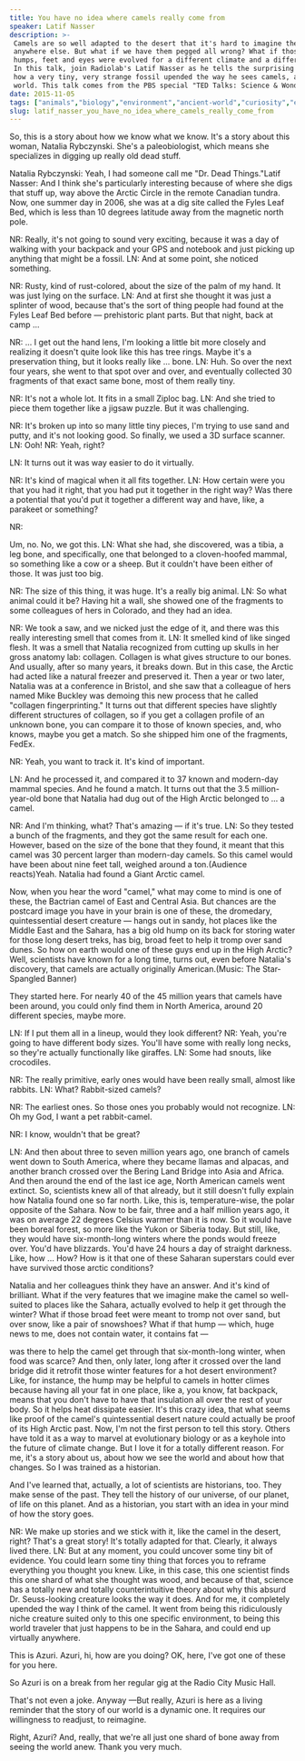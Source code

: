 ```yaml
---
title: You have no idea where camels really come from
speaker: Latif Nasser
description: >-
 Camels are so well adapted to the desert that it's hard to imagine them living
 anywhere else. But what if we have them pegged all wrong? What if those big
 humps, feet and eyes were evolved for a different climate and a different time?
 In this talk, join Radiolab's Latif Nasser as he tells the surprising story of
 how a very tiny, very strange fossil upended the way he sees camels, and the
 world. This talk comes from the PBS special "TED Talks: Science & Wonder."
date: 2015-11-05
tags: ["animals","biology","environment","ancient-world","curiosity","evolution","history","life","paleontology","nature","science","ecology"]
slug: latif_nasser_you_have_no_idea_where_camels_really_come_from
---
```


So, this is a story about how we know what we know. It's a story about this woman, Natalia
Rybczynski. She's a paleobiologist, which means she specializes in digging up really old
dead stuff.

Natalia Rybczynski: Yeah, I had someone call me "Dr. Dead Things."Latif Nasser: And I
think she's particularly interesting because of where she digs that stuff up, way above
the Arctic Circle in the remote Canadian tundra. Now, one summer day in 2006, she was at a
dig site called the Fyles Leaf Bed, which is less than 10 degrees latitude away from the
magnetic north pole.

NR: Really, it's not going to sound very exciting, because it was a day of walking with
your backpack and your GPS and notebook and just picking up anything that might be a
fossil. LN: And at some point, she noticed something.

NR: Rusty, kind of rust-colored, about the size of the palm of my hand. It was just lying
on the surface. LN: And at first she thought it was just a splinter of wood, because that's
the sort of thing people had found at the Fyles Leaf Bed before — prehistoric plant parts.
But that night, back at camp ...

NR: ... I get out the hand lens, I'm looking a little bit more closely and realizing it
doesn't quite look like this has tree rings. Maybe it's a preservation thing, but it looks
really like ... bone. LN: Huh. So over the next four years, she went to that spot over and
over, and eventually collected 30 fragments of that exact same bone, most of them really
tiny.

NR: It's not a whole lot. It fits in a small Ziploc bag. LN: And she tried to piece them
together like a jigsaw puzzle. But it was challenging.

NR: It's broken up into so many little tiny pieces, I'm trying to use sand and putty, and
it's not looking good. So finally, we used a 3D surface scanner. LN: Ooh! NR: Yeah,
right?

LN: It turns out it was way easier to do it virtually.

NR: It's kind of magical when it all fits together. LN: How certain were you that you had
it right, that you had put it together in the right way? Was there a potential that you'd
put it together a different way and have, like, a parakeet or something?

NR: 

Um, no. No, we got this. LN: What she had, she discovered, was a tibia, a leg bone, and
specifically, one that belonged to a cloven-hoofed mammal, so something like a cow or a
sheep. But it couldn't have been either of those. It was just too big.

NR: The size of this thing, it was huge. It's a really big animal. LN: So what animal could
it be? Having hit a wall, she showed one of the fragments to some colleagues of hers in
Colorado, and they had an idea.

NR: We took a saw, and we nicked just the edge of it, and there was this really
interesting smell that comes from it. LN: It smelled kind of like singed flesh. It was a
smell that Natalia recognized from cutting up skulls in her gross anatomy lab: collagen.
Collagen is what gives structure to our bones. And usually, after so many years, it breaks
down. But in this case, the Arctic had acted like a natural freezer and preserved it. Then
a year or two later, Natalia was at a conference in Bristol, and she saw that a colleague
of hers named Mike Buckley was demoing this new process that he called "collagen
fingerprinting." It turns out that different species have slightly different structures of
collagen, so if you get a collagen profile of an unknown bone, you can compare it to those
of known species, and, who knows, maybe you get a match. So she shipped him one of the
fragments, FedEx.

NR: Yeah, you want to track it. It's kind of important.

LN: And he processed it, and compared it to 37 known and modern-day mammal species. And he
found a match. It turns out that the 3.5 million-year-old bone that Natalia had dug out of
the High Arctic belonged to ... a camel.

NR: And I'm thinking, what? That's amazing — if it's true. LN: So they tested a bunch of
the fragments, and they got the same result for each one. However, based on the size of
the bone that they found, it meant that this camel was 30 percent larger than modern-day
camels. So this camel would have been about nine feet tall, weighed around a ton.(Audience
reacts)Yeah. Natalia had found a Giant Arctic camel.

Now, when you hear the word "camel," what may come to mind is one of these, the Bactrian
camel of East and Central Asia. But chances are the postcard image you have in your brain
is one of these, the dromedary, quintessential desert creature — hangs out in sandy, hot
places like the Middle East and the Sahara, has a big old hump on its back for storing
water for those long desert treks, has big, broad feet to help it tromp over sand dunes.
So how on earth would one of these guys end up in the High Arctic? Well, scientists have
known for a long time, turns out, even before Natalia's discovery, that camels are
actually originally American.(Music: The Star-Spangled Banner)

They started here. For nearly 40 of the 45 million years that camels have been around, you
could only find them in North America, around 20 different species, maybe
more.

LN: If I put them all in a lineup, would they look different? NR: Yeah, you're going to
have different body sizes. You'll have some with really long necks, so they're actually
functionally like giraffes. LN: Some had snouts, like crocodiles.

NR: The really primitive, early ones would have been really small, almost like rabbits. LN:
What? Rabbit-sized camels?

NR: The earliest ones. So those ones you probably would not recognize. LN: Oh my God, I
want a pet rabbit-camel.

NR: I know, wouldn't that be great?

LN: And then about three to seven million years ago, one branch of camels went down to
South America, where they became llamas and alpacas, and another branch crossed over the
Bering Land Bridge into Asia and Africa. And then around the end of the last ice age,
North American camels went extinct. So, scientists knew all of that already, but it still
doesn't fully explain how Natalia found one so far north. Like, this is, temperature-wise,
the polar opposite of the Sahara. Now to be fair, three and a half million years ago, it
was on average 22 degrees Celsius warmer than it is now. So it would have been boreal
forest, so more like the Yukon or Siberia today. But still, like, they would have
six-month-long winters where the ponds would freeze over. You'd have blizzards. You'd have
24 hours a day of straight darkness. Like, how ... How? How is it that one of these
Saharan superstars could ever have survived those arctic conditions?

Natalia and her colleagues think they have an answer. And it's kind of brilliant. What if
the very features that we imagine make the camel so well-suited to places like the Sahara,
actually evolved to help it get through the winter? What if those broad feet were meant to
tromp not over sand, but over snow, like a pair of snowshoes? What if that hump — which,
huge news to me, does not contain water, it contains fat —

was there to help the camel get through that six-month-long winter, when food was scarce?
And then, only later, long after it crossed over the land bridge did it retrofit those
winter features for a hot desert environment? Like, for instance, the hump may be helpful
to camels in hotter climes because having all your fat in one place, like a, you know, fat
backpack, means that you don't have to have that insulation all over the rest of your
body. So it helps heat dissipate easier. It's this crazy idea, that what seems like proof
of the camel's quintessential desert nature could actually be proof of its High Arctic
past. Now, I'm not the first person to tell this story. Others have told it as a way to
marvel at evolutionary biology or as a keyhole into the future of climate change. But I
love it for a totally different reason. For me, it's a story about us, about how we see
the world and about how that changes. So I was trained as a historian.

And I've learned that, actually, a lot of scientists are historians, too. They make sense
of the past. They tell the history of our universe, of our planet, of life on this planet.
And as a historian, you start with an idea in your mind of how the story
goes.

NR: We make up stories and we stick with it, like the camel in the desert, right? That's a
great story! It's totally adapted for that. Clearly, it always lived there. LN: But at any
moment, you could uncover some tiny bit of evidence. You could learn some tiny thing that
forces you to reframe everything you thought you knew. Like, in this case, this one
scientist finds this one shard of what she thought was wood, and because of that, science
has a totally new and totally counterintuitive theory about why this absurd Dr.
Seuss-looking creature looks the way it does. And for me, it completely upended the way I
think of the camel. It went from being this ridiculously niche creature suited only to
this one specific environment, to being this world traveler that just happens to be in the
Sahara, and could end up virtually anywhere.

This is Azuri. Azuri, hi, how are you doing? OK, here, I've got one of these for you
here.

So Azuri is on a break from her regular gig at the Radio City Music Hall.

That's not even a joke. Anyway —But really, Azuri is here as a living reminder that the
story of our world is a dynamic one. It requires our willingness to readjust, to
reimagine.

Right, Azuri? And, really, that we're all just one shard of bone away from seeing the world
anew. Thank you very much.

<!--
ad_duration=3.33
comment_count=111
event="TED Talks Live"
external_start_time=0
has_talk_citation=1
intro_duration=11.82
is_subtitle_required="False"
is_talk_featured="True"
language="en"
language_swap="False"
native_language="en"
number_of_related_talks=6
number_of_speakers=1
number_of_subtitled_videos=28
number_of_tags=12
number_of_talk_download_languages=28
number_of_talk_more_resources=0
number_of_talk_recommendations=0
number_of_talks_take_actions=0
post_ad_duration=0.83
published_timestamp="2016-03-23 14:56:13"
recording_date="2015-11-05"
speaker_description="Radio researcher"
speaker_is_published=1
speaker_name="Latif Nasser"
talk_more_resources=[]
talk_name="You have no idea where camels really come from"
talks_tags=["animals","biology","environment","ancient-world","curiosity","evolution","history","life","paleontology","nature","science","ecology"]
talks_take_action=[]
url_audio="https://download.ted.com/talks/LatifNasser_2015P.mp3?apikey=acme-roadrunner"
url_photo_speaker="https://pe.tedcdn.com/images/ted/80a44717a39d83f6e33d435b4f7d6553a4bf9c71_254x191.jpg"
url_photo_talk="https://s3.amazonaws.com/talkstar-photos/uploads/c3fbd4e5-b80b-4745-afdd-3a17b7db320f/LatifNasser_2015P-embed.jpg"
url_webpage="https://www.ted.com/talks/latif_nasser_you_have_no_idea_where_camels_really_come_from"
video_type_name="TED Stage Talk"
-->